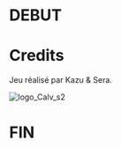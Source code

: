 # DEBUT

# Credits

Jeu réalisé par Kazu & Sera.

![logo_Calv_s2](https://user-images.githubusercontent.com/30507286/151718455-a564c0d6-4b2b-4e22-ac42-721008b18d4e.png)


# FIN
